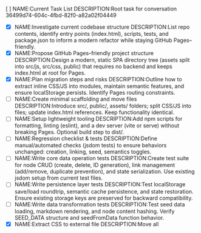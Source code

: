 [ ] NAME:Current Task List DESCRIPTION:Root task for conversation 36499d74-604c-4fbd-82f0-a82a02f04449
-[x] NAME:Investigate current codebase structure DESCRIPTION:List repo contents, identify entry points (index.html), scripts, tests, and package.json to inform a modern refactor while staying GitHub Pages–friendly.
-[x] NAME:Propose GitHub Pages–friendly project structure DESCRIPTION:Design a modern, static SPA directory tree (assets split into src/js, src/css, public) that requires no backend and keeps index.html at root for Pages.
-[x] NAME:Plan migration steps and risks DESCRIPTION:Outline how to extract inline CSS/JS into modules, maintain semantic features, and ensure localStorage persists. Identify Pages routing constraints.
-[ ] NAME:Create minimal scaffolding and move files DESCRIPTION:Introduce src/, public/, assets/ folders; split CSS/JS into files; update index.html references. Keep functionality identical.
-[ ] NAME:Setup lightweight tooling DESCRIPTION:Add npm scripts for formatting, linting (eslint), and a dev server (vite or serve) without breaking Pages. Optional build step to dist/.
-[ ] NAME:Regression checklist & tests DESCRIPTION:Define manual/automated checks (jsdom tests) to ensure behaviors unchanged: creation, linking, seed, semantics toggles.
-[ ] NAME:Write core data operation tests DESCRIPTION:Create test suite for node CRUD (create, delete, ID generation), link management (add/remove, duplicate prevention), and state serialization. Use existing jsdom setup from current test files.
-[ ] NAME:Write persistence layer tests DESCRIPTION:Test localStorage save/load roundtrip, semantic cache persistence, and state restoration. Ensure existing storage keys are preserved for backward compatibility.
-[ ] NAME:Write data transformation tests DESCRIPTION:Test seed data loading, markdown rendering, and node content hashing. Verify SEED_DATA structure and seedFromData function behavior.
-[x] NAME:Extract CSS to external file DESCRIPTION:Move all <style> content from index.html to styles/main.css. Update index.html to link external stylesheet. Verify visual appearance unchanged.
-[x] NAME:Create basic project structure DESCRIPTION:Create src/, styles/, tests/ directories. Move existing test files to tests/. Set up initial file structure without moving JS code yet.
-[/] NAME:Extract core state management DESCRIPTION:Create src/app/state.js for nodes Map, links array, mode, selectedId, and ID management. Export state and basic accessors. Update index.html to import.
-[ ] NAME:Extract persistence layer DESCRIPTION:Create src/persistence/storage.js with saveAll, loadAll, semantic cache functions. Maintain exact same localStorage keys. Test with existing data.
-[ ] NAME:Extract constants and configuration DESCRIPTION:Create src/app/constants.js for storage keys, flags, and configuration. Centralize STORAGE_KEY, THEME_KEY, SEM_CACHE_KEY, etc.
-[ ] NAME:Manual verification checkpoint 1 DESCRIPTION:Test that app loads, creates nodes, saves/restores state, and themes work. Verify no regressions in basic functionality after initial extractions.
-[ ] NAME:Extract node management module DESCRIPTION:Create src/app/ui/node.js with createNode, deleteNode, startInlineTitleRename functions. Maintain exact same DOM structure and event handling.
-[ ] NAME:Extract link management module DESCRIPTION:Create src/app/ui/links.js with addLink, removeLinkBetween, updateLinkPosition functions. Preserve SVG link rendering and geometry calculations.
-[ ] NAME:Extract UI interaction modules DESCRIPTION:Create src/app/ui/ modules for palette.js (command menu), context-menu.js, drag.js (dragging + long press), and theme.js (dark/light toggle).
-[ ] NAME:Extract semantic analysis subsystem DESCRIPTION:Create src/semantics/ modules: embedder.js (transformers loading), umap.js (dimensionality reduction), colors.js (color application), engine.js (orchestration).
-[ ] NAME:Extract utility modules DESCRIPTION:Create src/app/ui/markdown.js (renderMarkdown), log.js (debug logging), view-mode.js (edit/preview toggle), and canvas.js (geometry helpers).
-[ ] NAME:Extract seed data system DESCRIPTION:Create src/data/seed-data.js (SEED_DATA constant) and src/data/seed.js (seedFromData, seedCanvas functions). Maintain exact same seeding behavior.
-[ ] NAME:Create main application orchestrator DESCRIPTION:Create src/main.js to import all modules, wire event handlers, and call bootstrap. Replace inline script in index.html with module import.
-[ ] NAME:Manual verification checkpoint 2 DESCRIPTION:Comprehensive testing: seed canvas, create/delete/rename nodes, link/unlink modes, theme persistence, view mode toggle, semantic coloring (if CDN available).
-[ ] NAME:Update package.json scripts DESCRIPTION:Add npm scripts for development: 'dev' (local server), 'test' (run all tests), 'lint' (eslint), 'format' (prettier). Keep GitHub Pages compatibility.
-[ ] NAME:Add basic linting and formatting DESCRIPTION:Install and configure eslint for ES modules, prettier for code formatting. Create .eslintrc.js and .prettierrc configs. Run on existing code.
-[ ] NAME:Final integration testing DESCRIPTION:Run all automated tests, perform complete manual verification checklist, test GitHub Pages deployment. Ensure no functionality regressions.
-[ ] NAME:Documentation update DESCRIPTION:Update README.md with new project structure, development setup instructions, and deployment process. Document module architecture and testing approach.